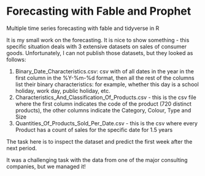 # Forecasting with Fable and Prophet
Multiple time series forecasting with fable and tidyverse in R

It is my small work on the forecasting.
It is nice to show something - this specific situation deals with 3 extensive datasets on sales of consumer goods.
Unfortunately, I can not publish those datasets, but they looked as follows:
1) Binary_Date_Characteristics.csv: csv with of all dates in the year in the first column in the %Y-%m-%d format, then all the rest of the columns list their binary characteristics: for example, whether this day is a school holiday, work day, public holiday, etc.
2) Characteristics_And_Classification_Of_Products.csv - this is the csv file where the first column indicates the code of the product (720 distinct products), the other columns indicate the Category, Colour, Type and Size
3) Quantities_Of_Products_Sold_Per_Date.csv - this is the csv where every Product has a count of sales for the specific date for 1.5 years

The task here is to inspect the dataset and predict the first week after the next period.

It was a challenging task with the data from one of the major consulting companies, but we managed it!
